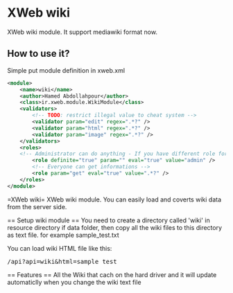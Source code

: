 # XWeb wiki
XWeb wiki module. It support mediawiki format now.

## How to use it?
Simple put module definition in xweb.xml

```xml
<module>
	<name>wiki</name>
	<author>Hamed Abdollahpour</author>
	<class>ir.xweb.module.WikiModule</class>
	<validators>
		<!-- TODO: restrict illegal value to cheat system -->
		<validator param="edit" regex=".*?" />
		<validator param="html" regex=".*?" />
		<validator param="image" regex=".*?" />
	</validators>
	<roles>
    <!-- Administrator can do anything - If you have different role for administration change this item -->
		<role definite="true" param="" eval="true" value="admin" />
		<!-- Everyone can get informations -->
		<role param="get" eval="true" value=".*?" />
	</roles>
</module>
```


=XWeb wiki=
XWeb wiki module. You can easily load and coverts wiki data from the server side.

== Setup wiki module ==
You need to create a directory called 'wiki' in resource directory if data folder, then copy all the wiki files to this directory as text file. 
for example sample_test.txt

You can load wiki HTML file like this:
<pre>
/api?api=wiki&html=sample_test
</pre>

== Features ==
All the Wiki that cach on the hard driver and it will update automaticlly when you change the wiki text file
